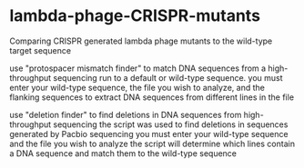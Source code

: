 # lambda-phage-CRISPR-mutants
Comparing CRISPR generated lambda phage mutants to the wild-type target sequence

use "protospacer mismatch finder" to match DNA sequences from a high-throughput sequencing run to a default or wild-type sequence.
you must enter your wild-type sequence, the file you wish to analyze, and the flanking sequences to extract DNA sequences from different lines in the file

use "deletion finder" to find deletions in DNA sequences from high-throughput sequencing
the script was used to find deletions in sequences generated by Pacbio sequencing
you must enter your wild-type sequence and the file you wish to analyze
the script will determine which lines contain a DNA sequence and match them to the wild-type sequence
